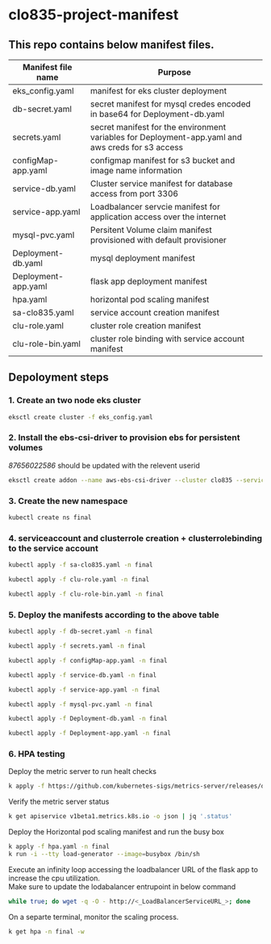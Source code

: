 # clo835-project-manifest

## This repo contains below manifest files.
|Manifest file name | Purpose|
|- |- |
|eks_config.yaml|manifest for eks cluster deployment|
|db-secret.yaml|secret manifest for mysql credes encoded in base64 for Deployment-db.yaml|
|secrets.yaml|secret manifest for the environment variables for Deployment-app.yaml and aws creds for s3 access|
|configMap-app.yaml|configmap manifest for s3 bucket and image name information |
|service-db.yaml| Cluster service manifest for database access from port 3306 |
|service-app.yaml| Loadbalancer servcie manifest for application access over the internet |
|mysql-pvc.yaml| Persitent Volume claim manifest provisioned with default provisioner |
|Deployment-db.yaml |mysql deployment manifest|
|Deployment-app.yaml|flask app deployment manifest|
|hpa.yaml |horizontal pod scaling manifest|
|sa-clo835.yaml|service account creation manifest|
|clu-role.yaml|cluster role creation manifest|
|clu-role-bin.yaml|cluster role binding with service account manifest|         
                    
## Depoloyment steps



### 1. Create an two node eks cluster

```bash
eksctl create cluster -f eks_config.yaml
```

### 2. Install the ebs-csi-driver to provision ebs for persistent volumes 
_87656022586_ should be updated with the relevent userid 
```bash
eksctl create addon --name aws-ebs-csi-driver --cluster clo835 --service-account-role-arn arn:aws:iam::<_87656022586_>:role/LabRole --force
```

### 3. Create the new namespace 
```bash
kubectl create ns final
```
### 4. serviceaccount and clusterrole creation + clusterrolebinding to the service account

```bash
kubectl apply -f sa-clo835.yaml -n final
```
```bash
kubectl apply -f clu-role.yaml -n final
```
```bash
kubectl apply -f clu-role-bin.yaml -n final
```

### 5. Deploy the manifests according to the above table

```bash
kubectl apply -f db-secret.yaml -n final
```
```bash
kubectl apply -f secrets.yaml -n final
```
```bash
kubectl apply -f configMap-app.yaml -n final
```
```bash
kubectl apply -f service-db.yaml -n final
```
```bash
kubectl apply -f service-app.yaml -n final
```
```bash
kubectl apply -f mysql-pvc.yaml -n final
```
```bash
kubectl apply -f Deployment-db.yaml -n final
```
```bash
kubectl apply -f Deployment-app.yaml -n final
```

### 6. HPA testing
Deploy the metric server to run healt checks
```bash
k apply -f https://github.com/kubernetes-sigs/metrics-server/releases/download/v0.7.1/components.yaml
```
Verify the metric server status
```bash
k get apiservice v1beta1.metrics.k8s.io -o json | jq '.status'
```

Deploy the Horizontal pod scaling manifest and run the busy box
```bash
k apply -f hpa.yaml -n final
k run -i --tty load-generator --image=busybox /bin/sh
```
Execute an infinity loop accessing the loadbalancer URL of the flask app to increase the cpu utilization.\
Make sure to update the lodabalancer entrupoint in below command
```bash
while true; do wget -q -O - http://<_LoadBalancerServiceURL_>; done
```
On a separte terminal, monitor the scaling process.
```bash
k get hpa -n final -w
```


